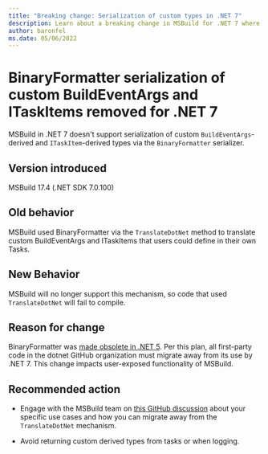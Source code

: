 ```yaml
---
title: "Breaking change: Serialization of custom types in .NET 7"
description: Learn about a breaking change in MSBuild for .NET 7 where serialization using BinaryFormatter of certain user-defined types is removed.
author: baronfel
ms.date: 05/06/2022
---
```


# BinaryFormatter serialization of custom BuildEventArgs and ITaskItems removed for .NET 7

MSBuild in .NET 7 doesn't support serialization of custom `BuildEventArgs`-derived and `ITaskItem`-derived types via the `BinaryFormatter` serializer.

## Version introduced

MSBuild 17.4 (.NET SDK 7.0.100)

## Old behavior

MSBuild used BinaryFormatter via the `TranslateDotNet` method to translate custom BuildEventArgs and ITaskItems that users could define in their own Tasks.

## New Behavior

MSBuild will no longer support this mechanism, so code that used `TranslateDotNet` will fail to compile.

## Reason for change

BinaryFormatter was [made obsolete in .NET 5](https://github.com/dotnet/designs/blob/main/accepted/2020/better-obsoletion/binaryformatter-obsoletion.md). Per this plan, all first-party code in the dotnet GitHub organization must migrate away from its use by .NET 7. This change impacts user-exposed functionality of MSBuild.

## Recommended action

* Engage with the MSBuild team on [this GitHub discussion](https://github.com/dotnet/msbuild/discussions/7582) about your specific use cases and how you can migrate away from the `TranslateDotNet` mechanism.

* Avoid returning custom derived types from tasks or when logging.
